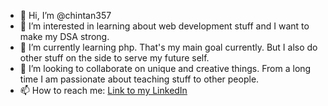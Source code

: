 - 👋 Hi, I’m @chintan357
- 👀 I’m interested in learning about web development stuff and I want to make my DSA strong.
- 🌱 I’m currently learning php. That's my main goal currently. But I also do other stuff on the side to serve my future self.
- 💞️ I’m looking to collaborate on unique and creative things. From a long time I am passionate about teaching stuff to other people.
- 📫 How to reach me: [Link to my LinkedIn](https://www.linkedin.com/in/chintan357/)

<!---
chintan357/chintan357 is a ✨ special ✨ repository because its `README.md` (this file) appears on your GitHub profile.
You can click the Preview link to take a look at your changes.
--->
